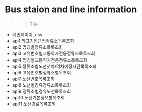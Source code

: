 # Bus staion and line information
>> 기능   
  - 메인페이지, css  
  - api1 좌표기반근접정류소목록조회  
  - api2 명칭별정류소목록조회  
  - api3 고유번호별교통약자전용정류소목록조회  
  - api4 명칭별교통약자전용정류소목록조회  
  - api5 정류소별노선첫차/막차예정시간목록조회  
  - api6 고유번호별정류소항목조회   
  - api7 노선번호목록조회  
  - api8 노선별경유정류소목록조회    
  - api9 정류소별경유노선목록조회  
  - api10 노선기본정보항목조회  
  - api11 노선경로목록조회  
